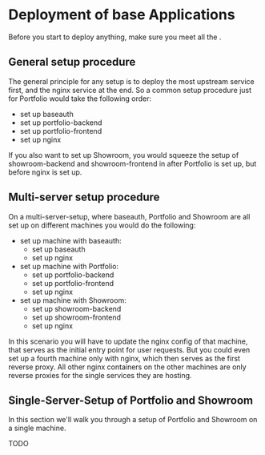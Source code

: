 # Deployment of base Applications

Before you start to deploy anything, make sure you meet all the [](./requirements.md).

## General setup procedure

The general principle for any setup is to deploy the most upstream service first, and the nginx service at the end.
So a common setup procedure just for Portfolio would take the following order:

- set up baseauth
- set up portfolio-backend
- set up portfolio-frontend
- set up nginx

If you also want to set up Showroom, you would squeeze the setup of showroom-backend and showroom-frontend in after
Portfolio is set up, but before nginx is set up.

## Multi-server setup procedure

On a multi-server-setup, where baseauth, Portfolio and Showroom are
all set up on different machines you would do the following:

- set up machine with baseauth:
  - set up baseauth
  - set up nginx
- set up machine with Portfolio:
  - set up portfolio-backend
  - set up portfolio-frontend
  - set up nginx
- set up machine with Showroom:
  - set up showroom-backend
  - set up showroom-frontend
  - set up nginx

In this scenario you will have to update the nginx config of that machine, that serves as the initial entry point
for user requests. But you could even set up a fourth machine only with nginx, which then serves as the first
reverse proxy. All other nginx containers on the other machines are only reverse proxies for the single services
they are hosting.

## Single-Server-Setup of Portfolio and Showroom

In this section we'll walk you through a setup of Portfolio and Showroom on a single machine.

TODO
